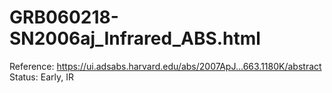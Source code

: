 # GRB060218-SN2006aj_Infrared_ABS.html

Reference: https://ui.adsabs.harvard.edu/abs/2007ApJ...663.1180K/abstract
Status: Early, IR